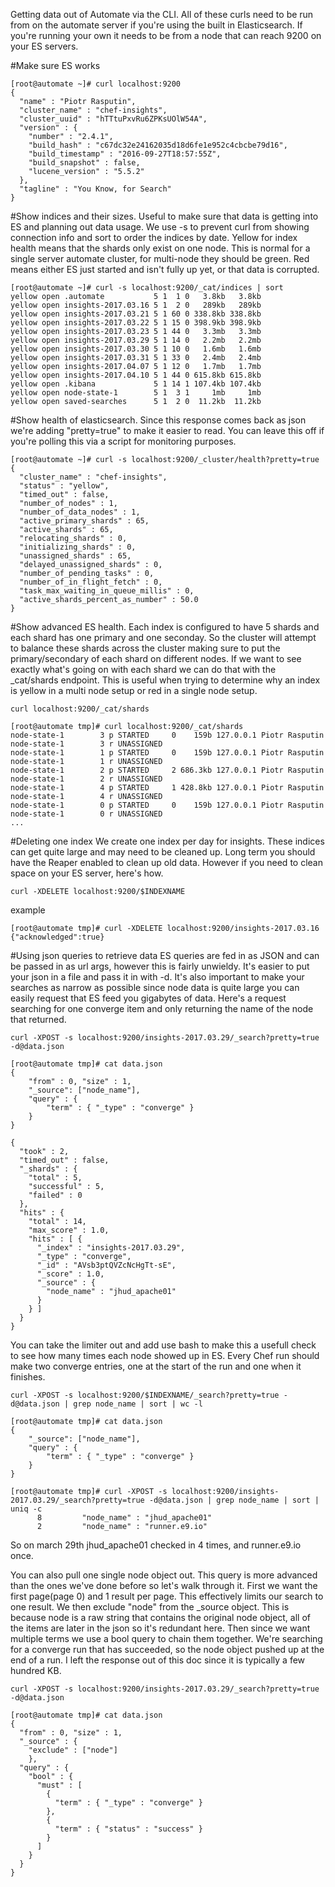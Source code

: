 Getting data out of Automate via the CLI. All of these curls need to be run from on the automate server if you're using the built in Elasticsearch. If you're running your own it needs to be from a node that can reach 9200 on your ES servers.

#Make sure ES works
```
[root@automate ~]# curl localhost:9200
{
  "name" : "Piotr Rasputin",
  "cluster_name" : "chef-insights",
  "cluster_uuid" : "hTTtuPxvRu6ZPKsUOlW54A",
  "version" : {
    "number" : "2.4.1",
    "build_hash" : "c67dc32e24162035d18d6fe1e952c4cbcbe79d16",
    "build_timestamp" : "2016-09-27T18:57:55Z",
    "build_snapshot" : false,
    "lucene_version" : "5.5.2"
  },
  "tagline" : "You Know, for Search"
}
```

#Show indices and their sizes.
Useful to make sure that data is getting into ES and planning out data usage.
We use -s to prevent curl from showing connection info and sort to order the indices by date.
Yellow for index health means that the shards only exist on one node. This is normal for a single server automate cluster, for multi-node they should be green. Red means either ES just started and isn't fully up yet, or that data is corrupted.
```
[root@automate ~]# curl -s localhost:9200/_cat/indices | sort
yellow open .automate           5 1  1 0   3.8kb   3.8kb
yellow open insights-2017.03.16 5 1  2 0   289kb   289kb
yellow open insights-2017.03.21 5 1 60 0 338.8kb 338.8kb
yellow open insights-2017.03.22 5 1 15 0 398.9kb 398.9kb
yellow open insights-2017.03.23 5 1 44 0   3.3mb   3.3mb
yellow open insights-2017.03.29 5 1 14 0   2.2mb   2.2mb
yellow open insights-2017.03.30 5 1 10 0   1.6mb   1.6mb
yellow open insights-2017.03.31 5 1 33 0   2.4mb   2.4mb
yellow open insights-2017.04.07 5 1 12 0   1.7mb   1.7mb
yellow open insights-2017.04.10 5 1 44 0 615.8kb 615.8kb
yellow open .kibana             5 1 14 1 107.4kb 107.4kb
yellow open node-state-1        5 1  3 1     1mb     1mb
yellow open saved-searches      5 1  2 0  11.2kb  11.2kb
```

#Show health of elasticsearch.
Since this response comes back as json we're adding "pretty=true" to make it easier to read. You can leave this off if you're polling this via a script for monitoring purposes.
```
[root@automate ~]# curl -s localhost:9200/_cluster/health?pretty=true
{
  "cluster_name" : "chef-insights",
  "status" : "yellow",
  "timed_out" : false,
  "number_of_nodes" : 1,
  "number_of_data_nodes" : 1,
  "active_primary_shards" : 65,
  "active_shards" : 65,
  "relocating_shards" : 0,
  "initializing_shards" : 0,
  "unassigned_shards" : 65,
  "delayed_unassigned_shards" : 0,
  "number_of_pending_tasks" : 0,
  "number_of_in_flight_fetch" : 0,
  "task_max_waiting_in_queue_millis" : 0,
  "active_shards_percent_as_number" : 50.0
}
```

#Show advanced ES health.
Each index is configured to have 5 shards and each shard has one primary and one seconday. So the cluster will attempt to balance these shards across the cluster making sure to put the primary/secondary of each shard on different nodes. If we want to see exactly what's going on with each shard we can do that with the _cat/shards endpoint. This is useful when trying to determine why an index is yellow in a multi node setup or red in a single node setup.

`curl localhost:9200/_cat/shards`

```
[root@automate tmp]# curl localhost:9200/_cat/shards
node-state-1        3 p STARTED     0    159b 127.0.0.1 Piotr Rasputin
node-state-1        3 r UNASSIGNED
node-state-1        1 p STARTED     0    159b 127.0.0.1 Piotr Rasputin
node-state-1        1 r UNASSIGNED
node-state-1        2 p STARTED     2 686.3kb 127.0.0.1 Piotr Rasputin
node-state-1        2 r UNASSIGNED
node-state-1        4 p STARTED     1 428.8kb 127.0.0.1 Piotr Rasputin
node-state-1        4 r UNASSIGNED
node-state-1        0 p STARTED     0    159b 127.0.0.1 Piotr Rasputin
node-state-1        0 r UNASSIGNED
...
```

#Deleting one index
We create one index per day for insights. These indices can get quite large and may need to be cleaned up. Long term you should have the Reaper enabled to clean up old data. However if you need to clean space on your ES server, here's how.

`curl -XDELETE localhost:9200/$INDEXNAME`

example
```
[root@automate tmp]# curl -XDELETE localhost:9200/insights-2017.03.16
{"acknowledged":true}
```

#Using json queries to retrieve data
ES queries are fed in as JSON and can be passed in as url args, however this is fairly unwieldy. It's easier to put your json in a file and pass it in with -d. It's also important to make your searches as narrow as possible since node data is quite large you can easily request that ES feed you gigabytes of data. Here's a request searching for one converge item and only returning the name of the node that returned.


`curl -XPOST -s localhost:9200/insights-2017.03.29/_search?pretty=true -d@data.json`

```
[root@automate tmp]# cat data.json
{
    "from" : 0, "size" : 1,
    "_source": ["node_name"],
    "query" : {
        "term" : { "_type" : "converge" }
    }
}
```

```
{
  "took" : 2,
  "timed_out" : false,
  "_shards" : {
    "total" : 5,
    "successful" : 5,
    "failed" : 0
  },
  "hits" : {
    "total" : 14,
    "max_score" : 1.0,
    "hits" : [ {
      "_index" : "insights-2017.03.29",
      "_type" : "converge",
      "_id" : "AVsb3ptQVZcNcHgTt-sE",
      "_score" : 1.0,
      "_source" : {
        "node_name" : "jhud_apache01"
      }
    } ]
  }
}
```

You can take the limiter out and add use bash to make this a usefull check to see how many times each node showed up in ES. Every Chef run should make two converge entries, one at the start of the run and one when it finishes.

`curl -XPOST -s localhost:9200/$INDEXNAME/_search?pretty=true -d@data.json | grep node_name | sort | wc -l`

```
[root@automate tmp]# cat data.json
{
    "_source": ["node_name"],
    "query" : {
        "term" : { "_type" : "converge" }
    }
}
```

```
[root@automate tmp]# curl -XPOST -s localhost:9200/insights-2017.03.29/_search?pretty=true -d@data.json | grep node_name | sort | uniq -c
      8         "node_name" : "jhud_apache01"
      2         "node_name" : "runner.e9.io"
```

So on march 29th jhud_apache01 checked in 4 times, and runner.e9.io once.

You can also pull one single node object out. This query is more advanced than the ones we've done before so let's walk through it. First we want the first page(page 0) and 1 result per page. This effectively limits our search to one result. We then exclude "node" from the _source object. This is because node is a raw string that contains the original node object, all of the items are later in the json so it's redundant here. Then since we want multiple terms we use a bool query to chain them together. We're searching for a converge run that has succeeded, so the node object pushed up at the end of a run. I left the response out of this doc since it is typically a few hundred KB.

`curl -XPOST -s localhost:9200/insights-2017.03.29/_search?pretty=true -d@data.json`

```
[root@automate tmp]# cat data.json
{
  "from" : 0, "size" : 1,
  "_source" : {
    "exclude" : ["node"]
    },
  "query" : {
    "bool" : {
      "must" : [
        {
          "term" : { "_type" : "converge" }
        },
        {
          "term" : { "status" : "success" }
        }
      ]
    }
  }
}
```

